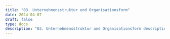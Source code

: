```yaml
---
title: "03. Unternehmensstruktur und Organisationsform"
date: 2024-04-07
draft: false
type: docs
description: "03. Unternehmensstruktur und Organisationsform description"
---
```


